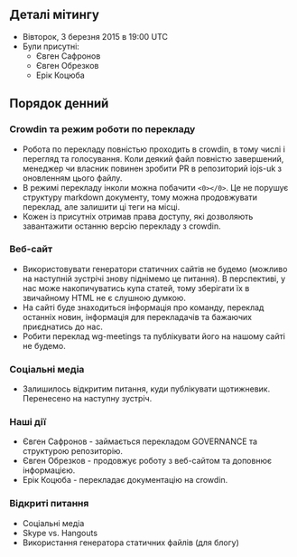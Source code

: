 ## Деталі мітингу

+ Вівторок, 3 березня 2015 в 19:00 UTC
+ Були присутні:
  + Євген Сафронов
  + Євген Обрезков
  + Ерік Коцюба

## Порядок денний

### Crowdin та режим роботи по перекладу

+ Робота по перекладу повністью проходить в crowdin, в тому числі і перегляд та голосування. Коли деякий файл повністю завершений, менеджер чи власник повинен зробити PR в репозиторий iojs-uk з оновленням цього файлу.
+ В режимі перекладу інколи можна побачити `<0></0>`. Це не порушує структуру markdown документу, тому можна продовжувати переклад, але залишити ці теги на місці.
+ Кожен із присутніх отримав права доступу, які дозволяють завантажити останню версію перекладу з crowdin.

### Веб-сайт

+ Використовувати генератори статичних сайтів не будемо (можливо на наступній зустрічі знову піднімемо це питання). В перспективі, у нас може накопичуватись купа статей, тому зберігати їх в звичайному HTML не є слушною думкою.
+ На сайті буде знаходиться інформація про команду, переклад останніх новин, інформація для перекладачів та бажаючих приєднатись до нас.
+ Робити переклад wg-meetings та публікувати його на нашому сайті не будемо.

### Соціальні медіа

+ Залишилось відкритим питання, куди публікувати щотижневик. Перенесено на наступну зустріч.

### Наші дії

+ Євген Сафронов - займається перекладом GOVERNANCE та структурою репозиторію.
+ Євген Обрезков - продовжує роботу з веб-сайтом та доповнює інформацією.
+ Ерік Коцюба - перекладає документацію на crowdin.

### Відкриті питання

+ Соціальні медіа
+ Skype vs. Hangouts
+ Використання генератора статичних файлів (для блогу)
